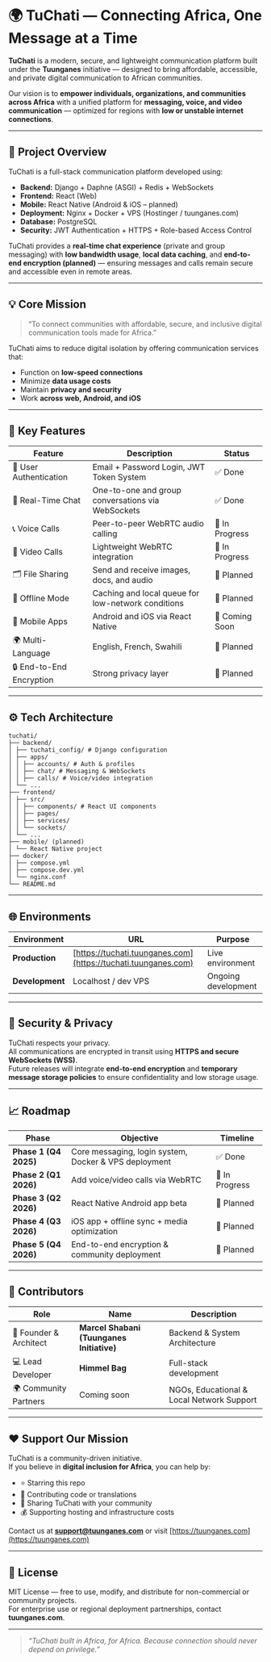 # 🌍 TuChati — Connecting Africa, One Message at a Time

**TuChati** is a modern, secure, and lightweight communication platform built under the **Tuunganes** initiative — designed to bring affordable, accessible, and private digital communication to African communities.

Our vision is to **empower individuals, organizations, and communities across Africa** with a unified platform for **messaging, voice, and video communication** — optimized for regions with **low or unstable internet connections**.

---

## 🚀 Project Overview

TuChati is a full-stack communication platform developed using:

- **Backend:** Django + Daphne (ASGI) + Redis + WebSockets  
- **Frontend:** React (Web)  
- **Mobile:** React Native (Android & iOS – planned)  
- **Deployment:** Nginx + Docker + VPS (Hostinger / tuunganes.com)  
- **Database:** PostgreSQL  
- **Security:** JWT Authentication + HTTPS + Role-based Access Control  

TuChati provides a **real-time chat experience** (private and group messaging) with **low bandwidth usage**, **local data caching**, and **end-to-end encryption (planned)** — ensuring messages and calls remain secure and accessible even in remote areas.

---

## 💡 Core Mission

> “To connect communities with affordable, secure, and inclusive digital communication tools made for Africa.”

TuChati aims to reduce digital isolation by offering communication services that:
- Function on **low-speed connections**
- Minimize **data usage costs**
- Maintain **privacy and security**
- Work **across web, Android, and iOS**

---

## 🧩 Key Features

| Feature | Description | Status |
|----------|--------------|--------|
| 🔐 User Authentication | Email + Password Login, JWT Token System | ✅ Done |
| 💬 Real-Time Chat | One-to-one and group conversations via WebSockets | ✅ Done |
| 📞 Voice Calls | Peer-to-peer WebRTC audio calling | 🔧 In Progress |
| 🎥 Video Calls | Lightweight WebRTC integration | 🔧 In Progress |
| 🗂️ File Sharing | Send and receive images, docs, and audio | 🚧 Planned |
| 📴 Offline Mode | Caching and local queue for low-network conditions | 🚧 Planned |
| 📱 Mobile Apps | Android and iOS via React Native | 🚧 Coming Soon |
| 🌍 Multi-Language | English, French, Swahili | 🚧 Planned |
| 🔒 End-to-End Encryption | Strong privacy layer | 🚧 Planned |

---

## ⚙️ Tech Architecture
```
tuchati/
├── backend/
│ ├── tuchati_config/ # Django configuration
│ ├── apps/
│ │ ├── accounts/ # Auth & profiles
│ │ ├── chat/ # Messaging & WebSockets
│ │ ├── calls/ # Voice/video integration
│ └── ...
├── frontend/
│ ├── src/
│ │ ├── components/ # React UI components
│ │ ├── pages/
│ │ ├── services/
│ │ └── sockets/
│ └── ...
├── mobile/ (planned)
│ └── React Native project
├── docker/
│ ├── compose.yml
│ ├── compose.dev.yml
│ └── nginx.conf
└── README.md
```


---

## 🌐 Environments

| Environment | URL | Purpose |
|--------------|-----|----------|
| **Production** | [https://tuchati.tuunganes.com](https://tuchati.tuunganes.com) | Live environment |
| **Development** | Localhost / dev VPS | Ongoing development |

---

## 🔐 Security & Privacy

TuChati respects your privacy.  
All communications are encrypted in transit using **HTTPS and secure WebSockets (WSS)**.  
Future releases will integrate **end-to-end encryption** and **temporary message storage policies** to ensure confidentiality and low storage usage.

---

## 📈 Roadmap

| Phase | Objective | Timeline |
|--------|------------|-----------|
| **Phase 1 (Q4 2025)** | Core messaging, login system, Docker & VPS deployment | ✅ Done |
| **Phase 2 (Q1 2026)** | Add voice/video calls via WebRTC | 🔧 In Progress |
| **Phase 3 (Q2 2026)** | React Native Android app beta | 🚧 Planned |
| **Phase 4 (Q3 2026)** | iOS app + offline sync + media optimization | 🚧 Planned |
| **Phase 5 (Q4 2026)** | End-to-end encryption & community deployment | 🚧 Planned |

---

## 💪 Contributors

| Role | Name | Description |
|------|------|-------------|
| 🧠 Founder & Architect | **Marcel Shabani (Tuunganes Initiative)** | Backend & System Architecture |
| 💻 Lead Developer | **Himmel Bag** | Full-stack development |
| 🌍 Community Partners | Coming soon | NGOs, Educational & Local Network Support |

---

## ❤️ Support Our Mission

TuChati is a community-driven initiative.  
If you believe in **digital inclusion for Africa**, you can help by:

- ⭐ Starring this repo  
- 🧩 Contributing code or translations  
- 💬 Sharing TuChati with your community  
- 💰 Supporting hosting and infrastructure costs  

Contact us at **support@tuunganes.com** or visit [https://tuunganes.com](https://tuunganes.com)

---

## 📜 License

MIT License — free to use, modify, and distribute for non-commercial or community projects.  
For enterprise use or regional deployment partnerships, contact **tuunganes.com**.

---

> *“TuChati built in Africa, for Africa. Because connection should never depend on privilege.”*

